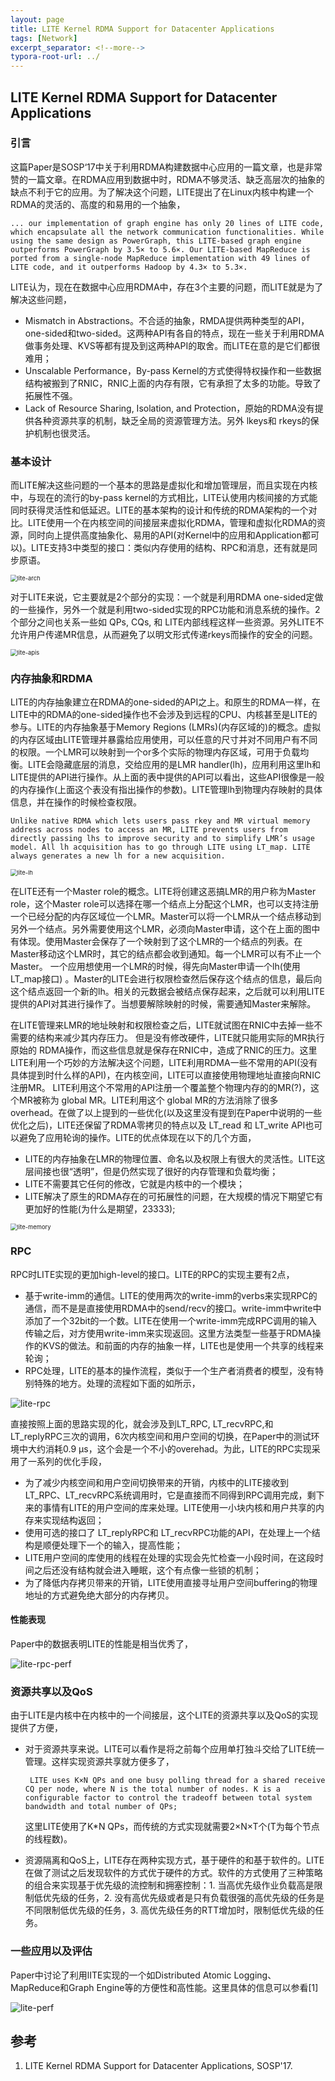 ```yaml
---
layout: page
title: LITE Kernel RDMA Support for Datacenter Applications
tags: [Network]
excerpt_separator: <!--more-->
typora-root-url: ../
---
```


## LITE Kernel RDMA Support for Datacenter Applications

### 引言

  这篇Paper是SOSP‘17中关于利用RDMA构建数据中心应用的一篇文章，也是非常赞的一篇文章。在RDMA应用到数据中时，RDMA不够灵活、缺乏高层次的抽象的缺点不利于它的应用。为了解决这个问题，LITE提出了在Linux内核中构建一个RDMA的灵活的、高度的和易用的一个抽象，

```
... our implementation of graph engine has only 20 lines of LITE code, which encapsulate all the network communication functionalities. While using the same design as PowerGraph, this LITE-based graph engine outperforms PowerGraph by 3.5× to 5.6×. Our LITE-based MapReduce is ported from a single-node MapReduce implementation with 49 lines of LITE code, and it outperforms Hadoop by 4.3× to 5.3×.
```

 LITE认为，现在在数据中心应用RDMA中，存在3个主要的问题，而LITE就是为了解决这些问题，

* Mismatch in Abstractions。不合适的抽象，RMDA提供两种类型的API，one-sided和two-sided。这两种API有各自的特点，现在一些关于利用RDMA做事务处理、KVS等都有提及到这两种API的取舍。而LITE在意的是它们都很难用；
* Unscalable Performance，By-pass Kernel的方式使得特权操作和一些数据结构被搬到了RNIC，RNIC上面的内存有限，它有承担了太多的功能。导致了拓展性不强。
*  Lack of Resource Sharing, Isolation, and Protection，原始的RDMA没有提供各种资源共享的机制，缺乏全局的资源管理方法。另外 lkeys和 rkeys的保护机制也很灵活。

### 基本设计

  而LITE解决这些问题的一个基本的思路是虚拟化和增加管理层，而且实现在内核中，与现在的流行的by-pass kernel的方式相比，LITE认使用内核间接的方式能同时获得灵活性和低延迟。LITE的基本架构的设计和传统的RDMA架构的一个对比。LITE使用一个在内核空间的间接层来虚拟化RDMA，管理和虚拟化RDMA的资源，同时向上提供高度抽象化、易用的API(对Kernel中的应用和Application都可以)。LITE支持3中类型的接口：类似内存使用的结构、RPC和消息，还有就是同步原语。

<img src="/assets/img/lite-arch.png" alt="lite-arch" style="zoom:67%;" />

  对于LITE来说，它主要就是2个部分的实现：一个就是利用RDMA one-sided定做的一些操作，另外一个就是利用two-sided实现的RPC功能和消息系统的操作。2个部分之间也关系一些如 QPs, CQs, 和 LITE内部线程这样一些资源。另外LITE不允许用户传递MR信息，从而避免了以明文形式传递rkeys而操作的安全的问题。

<img src="/assets/img/lite-apis.png" alt="lite-apis" style="zoom:67%;" />

### 内存抽象和RDMA

  LITE的内存抽象建立在RDMA的one-sided的API之上。和原生的RDMA一样，在LITE中的RDMA的one-sided操作也不会涉及到远程的CPU、内核甚至是LITE的参与。LITE的内存抽象基于Memory Regions (LMRs)(内存区域的)的概念。虚拟的内存区域由LITE管理并暴露给应用使用，可以任意的尺寸并对不同用户有不同的权限。一个LMR可以映射到一个or多个实际的物理内存区域，可用于负载均衡。LITE会隐藏底层的消息，交给应用的是LMR handler(lh)，应用利用这里lh和LITE提供的API进行操作。从上面的表中提供的API可以看出，这些API很像是一般的内存操作(上面这个表没有指出操作的参数)。LITE管理lh到物理内存映射的具体信息，并在操作的时候检查权限。

```
Unlike native RDMA which lets users pass rkey and MR virtual memory address across nodes to access an MR, LITE prevents users from directly passing lhs to improve security and to simplify LMR’s usage model. All lh acquisition has to go through LITE using LT_map. LITE always generates a new lh for a new acquisition.
```

<img src="/assets/img/lite-lh.png" alt="lite-lh" style="zoom:67%;" />

   在LITE还有一个Master role的概念。LITE将创建这恶搞LMR的用户称为Master role，这个Master role可以选择在哪一个结点上分配这个LMR，也可以支持注册一个已经分配的内存区域位一个LMR。Master可以将一个LMR从一个结点移动到另外一个结点。另外需要使用这个LMR，必须向Master申请，这个在上面的图中有体现。使用Master会保存了一个映射到了这个LMR的一个结点的列表。在Master移动这个LMR时，其它的结点都会收到通知。每一个LMR可以有不止一个Master。 一个应用想使用一个LMR的时候，得先向Master申请一个lh(使用LT_map接口) 。Master的LITE会进行权限检查然后保存这个结点的信息，最后向这个结点返回一个新的lh。相关的元数据会被结点保存起来，之后就可以利用LITE提供的API对其进行操作了。当想要解除映射的时候，需要通知Master来解除。

  在LITE管理来LMR的地址映射和权限检查之后，LITE就试图在RNIC中去掉一些不需要的结构来减少其内存压力。 但是没有修改硬件，LITE就只能用实际的MR执行原始的 RDMA操作，而这些信息就是保存在RNIC中，造成了RNIC的压力。这里LITE利用一个巧妙的方法解决这个问题，LITE利用RDMA一些不常用的API(没有具体提到时什么样的API)，在内核空间，LITE可以直接使用物理地址直接向RNIC注册MR。 LITE利用这个不常用的API注册一个覆盖整个物理内存的的MR(?)，这个MR被称为 global MR。LITE利用这个 global MR的方法消除了很多overhead。在做了以上提到的一些优化(以及这里没有提到在Paper中说明的一些优化之后)，LITE还保留了RDMA零拷贝的特点以及 LT_read 和 LT_write API也可以避免了应用轮询的操作。LITE的优点体现在以下的几个方面，

* LITE的内存抽象在LMR的物理位置、命名以及权限上有很大的灵活性。LITE这层间接也很“透明”，但是仍然实现了很好的内存管理和负载均衡；
* LITE不需要其它任何的修改，它就是内核中的一个模块；
* LITE解决了原生的RDMA存在的可拓展性的问题，在大规模的情况下期望它有更加好的性能(为什么是期望，23333);

  

<img src="/assets/img/lite-memory.png" alt="lite-memory" style="zoom: 67%;" />

### RPC

  RPC时LITE实现的更加high-level的接口。LITE的RPC的实现主要有2点，

* 基于write-imm的通信。LITE的使用两次的write-imm的verbs来实现RPC的通信，而不是是直接使用RDMA中的send/recv的接口。write-imm中write中添加了一个32bit的一个数。LITE在使用一个write-imm完成RPC调用的输入传输之后，对方使用write-imm来实现返回。这里方法类型一些基于RDMA操作的KVS的做法。和前面的内存的抽象一样，LITE也是使用一个共享的线程来轮询；
* RPC处理，LITE的基本的操作流程，类似于一个生产者消费者的模型，没有特别特殊的地方。处理的流程如下面的如所示，

![lite-rpc](/assets/img/lite-rpc.png)

 直接按照上面的思路实现的化，就会涉及到LT_RPC, LT_recvRPC,和 LT_replyRPC三次的调用，6次内核空间和用户空间的切换，在Paper中的测试环境中大约消耗0.9 μs，这个会是一个不小的overehad。为此，LITE的RPC实现采用了一系列的优化手段，

* 为了减少内核空间和用户空间切换带来的开销，内核中的LITE接收到 LT_RPC、LT_recvRPC系统调用时，它是直接而不同得到RPC调用完成，剩下来的事情有LITE的用户空间的库来处理。LITE使用一小块内核和用户共享的内存来实现结构返回；
* 使用可选的接口了 LT_replyRPC和 LT_recvRPC功能的API，在处理上一个结构是顺便处理下一个的输入，提高性能；
* LITE用户空间的库使用的线程在处理的实现会先忙检查一小段时间，在这段时间之后还没有结构就会进入睡眠，这个有点像一些锁的机制；
* 为了降低内存拷贝带来的开销，LITE使用直接寻址用户空间buffering的物理地址的方式避免绝大部分的内存拷贝。



#### 性能表现  

 Paper中的数据表明LITE的性能是相当优秀了，

![lite-rpc-perf](/assets/img/lite-rpc-perf.png)



### 资源共享以及QoS

  由于LITE是内核中在内核中的一个间接层，这个LITE的资源共享以及QoS的实现提供了方便，

* 对于资源共享来说。LITE可以看作是将之前每个应用单打独斗交给了LITE统一管理。这样实现资源共享就方便多了，

  ```
   LITE uses K×N QPs and one busy polling thread for a shared receive CQ per node, where N is the total number of nodes. K is a configurable factor to control the tradeoff between total system bandwidth and total number of QPs;
  ```

  这里LITE使用了K*N QPs，而传统的方式实现就需要2×N×T个(T为每个节点的线程数)。

* 资源隔离和QoS上，LITE存在两种实现方式，基于硬件的和基于软件的。LITE在做了测试之后发现软件的方式优于硬件的方式。软件的方式使用了三种策略的组合来实现基于优先级的流控制和拥塞控制：1. 当高优先级作业负载高是限制低优先级的任务，2. 没有高优先级或者是只有负载很强的高优先级的任务是不同限制低优先级的任务，3. 高优先级任务的RTT增加时，限制低优先级的任务。

### 一些应用以及评估

  Paper中讨论了利用lITE实现的一个如Distributed Atomic Logging、MapReduce和Graph Engine等的方便性和高性能。这里具体的信息可以参看[1]

![lite-perf](/assets/img/lite-perf.png)

## 参考

1. LITE Kernel RDMA Support for Datacenter Applications, SOSP'17.